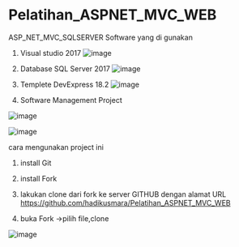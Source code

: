 # Pelatihan_ASPNET_MVC_WEB
ASP_NET_MVC_SQLSERVER
Software yang di gunakan 

1. Visual studio 2017
![image](https://user-images.githubusercontent.com/102352428/211232482-59ecd87e-bd7a-4773-b4a8-0530dc6d49d9.png)

2. Database SQL Server 2017
![image](https://user-images.githubusercontent.com/102352428/211232543-d9fc0977-b70b-4e7b-8ff6-65712262d0da.png)
3. Templete DevExpress 18.2
![image](https://user-images.githubusercontent.com/102352428/211232606-b5debe07-c103-442e-a6fb-cc670f075551.png)

4. Software Management Project

![image](https://user-images.githubusercontent.com/102352428/211232697-6b8f4dc7-b816-42d4-b2b5-4e47d2f8146e.png)


![image](https://user-images.githubusercontent.com/102352428/211232736-bdd7338e-6b22-4bbe-a489-c45260cdd186.png)

cara mengunakan project ini
1. install Git
2. install Fork
3. lakukan clone dari fork ke server GITHUB dengan alamat URL
   https://github.com/hadikusmara/Pelatihan_ASPNET_MVC_WEB
   
 4. buka Fork ->pilih file,clone
 
 ![image](https://user-images.githubusercontent.com/102352428/211233166-daad9474-e870-4897-901d-aec2b323fea8.png)


